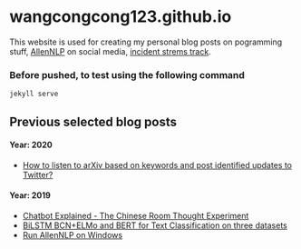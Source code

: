 # wangcongcong123.github.io
This website is used for creating my personal blog posts on pogramming stuff, [AllenNLP](https://allennlp.org/) on social media, [incident strems track](http://dcs.gla.ac.uk/~richardm/TREC_IS/).
### Before pushed, to test using the following command
`jekyll serve`

## Previous selected blog posts

#### Year: 2020
	
   - [How to listen to arXiv based on keywords and post identified updates to Twitter?](https://wangcongcong123.github.io./How-to-listen-to-arXiv-based-on-keywords-and-post-identified-updates-to-Twitter/)

#### Year: 2019
  
  - [Chatbot Explained - The Chinese Room Thought Experiment](https://wangcongcong123.github.io./The-Chinese-Room-Experiment/)
  - [BiLSTM BCN+ELMo and BERT for Text Classification on three datasets](https://wangcongcong123.github.io./BiLSTM-BCN+ELMo-and-Bert-for-Text-Classification-on-three-datasets/)
  - [Run AllenNLP on Windows](https://wangcongcong123.github.io./Run-AllenNLP-on-Windows/) 

  
<!-- 

Next Open Source ideas
	- customize 404 pages ! (done by someone else)

-->